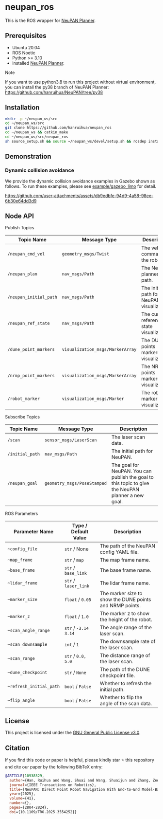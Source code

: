 # neupan_ros

This is the ROS wrapper for [NeuPAN Planner](https://github.com/hanruihua/neupan).

## Prerequisites
- Ubuntu 20.04
- ROS Noetic
- Python >= 3.10
- Installed [NeuPAN Planner](https://github.com/hanruihua/neupan).

> [!Note] 
> If you want to use python3.8 to run this project without virtual environment, you can install the py38 branch of NeuPAN Planner: https://github.com/hanruihua/NeuPAN/tree/py38

## Installation

```bash
mkdir -p ~/neupan_ws/src
cd ~/neupan_ws/src
git clone https://github.com/hanruihua/neupan_ros
cd ~/neupan_ws && catkin_make
cd ~/neupan_ws/src/neupan_ros 
sh source_setup.sh && source ~/neupan_ws/devel/setup.sh && rosdep install neupan_ros 
```

## Demonstration

### Dynamic collision avoidance

We provide the dynamic collision avoidance examples in Gazebo shown as follows. To run these examples, please see [example/gazebo_limo](https://github.com/hanruihua/neupan_ros/tree/main/example/gazebo_limo) for detail.

https://github.com/user-attachments/assets/db9edbfe-94d9-4a58-98ee-6b30e64dd3d9

## Node API 

Publish Topics

| Topic Name             | Message Type                     | Description                                |
| ---------------------- | -------------------------------- | ------------------------------------------ |
| `/neupan_cmd_vel`      | `geometry_msgs/Twist`            | The velocity command to the robot.         |
| `/neupan_plan`         | `nav_msgs/Path`                  | The NeuPAN planned path.                   |
| `/neupan_initial_path` | `nav_msgs/Path`                  | The initial path for NeuPAN visualization. |
| `/neupan_ref_state`    | `nav_msgs/Path`                  | The current reference state visualization. |
| `/dune_point_markers`  | `visualization_msgs/MarkerArray` | The DUNE points markers visualization.     |
| `/nrmp_point_markers`  | `visualization_msgs/MarkerArray` | The NRMP points markers visualization.     |
| `/robot_marker`        | `visualization_msgs/Marker`      | The robot marker visualization.            |

Subscribe Topics

| Topic Name      | Message Type                | Description                                                                                        |
| --------------- | --------------------------- | -------------------------------------------------------------------------------------------------- |
| `/scan`         | `sensor_msgs/LaserScan`     | The laser scan data.                                                                               |
| `/initial_path` | `nav_msgs/Path`             | The initial path for NeuPAN.                                                                       |
| `/neupan_goal`  | `geometry_msgs/PoseStamped` | The goal for NeuPAN. You can publish the goal to this topic to give the NeuPAN planner a new goal. |

ROS Parameters

| Parameter Name          | Type / Default Value | Description                                              |
| ----------------------- | -------------------- | -------------------------------------------------------- |
| `~config_file`          | `str` / None         | The path of the NeuPAN config YAML file.                 |
| `~map_frame`            | `str` / `map`        | The map frame name.                                      |
| `~base_frame`           | `str` / `base_link`  | The base frame name.                                     |
| `~lidar_frame`          | `str` / `laser_link` | The lidar frame name.                                    |
| `~marker_size`          | `float` / `0.05`     | The marker size to show the DUNE points and NRMP points. |
| `~marker_z`             | `float` / `1.0`      | The marker z to show the height of the robot.            |
| `~scan_angle_range`     | `str` / `-3.14 3.14` | The angle range of the laser scan.                       |
| `~scan_downsample`      | `int` / `1`          | The downsample rate of the laser scan.                   |
| `~scan_range`           | `str` / `0.0, 5.0`   | The distance range of the laser scan.                    |
| `~dune_checkpoint`      | `str` / `None`       | The path of the DUNE checkpoint file.                    |
| `~refresh_initial_path` | `bool` / `False`     | Whether to refresh the initial path.                     |
| `~flip_angle`           | `bool` / `False`     | Whether to flip the angle of the scan data.              |

## License

This project is licensed under the [GNU General Public License v3.0](LICENSE).

## Citation

If you find this code or paper is helpful, please kindly star :star: this repository and cite our paper by the following BibTeX entry:

```bibtex
@ARTICLE{10938329,
  author={Han, Ruihua and Wang, Shuai and Wang, Shuaijun and Zhang, Zeqing and Chen, Jianjun and Lin, Shijie and Li, Chengyang and Xu, Chengzhong and Eldar, Yonina C. and Hao, Qi and Pan, Jia},
  journal={IEEE Transactions on Robotics}, 
  title={NeuPAN: Direct Point Robot Navigation With End-to-End Model-Based Learning}, 
  year={2025},
  volume={41},
  number={},
  pages={2804-2824},
  doi={10.1109/TRO.2025.3554252}}
```

